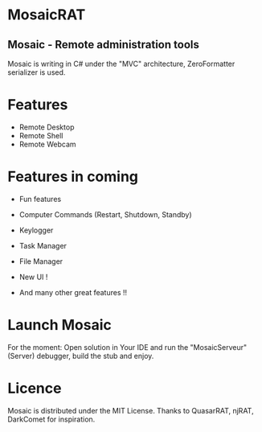 # MosaicRAT

## Mosaic - Remote administration tools

Mosaic is writing in C# under the "MVC" architecture, ZeroFormatter serializer is used.

# Features

* Remote Desktop
* Remote Shell
* Remote Webcam

# Features in coming

* Fun features
* Computer Commands (Restart, Shutdown, Standby)
* Keylogger
* Task Manager
* File Manager

* New UI !
* And many other great features !!

# Launch Mosaic

For the moment: Open solution in Your IDE and run the "MosaicServeur"(Server) debugger, build the stub and enjoy.

# Licence

Mosaic is distributed under the MIT License. Thanks to QuasarRAT, njRAT, DarkComet for inspiration.
